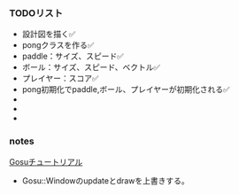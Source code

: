 ### TODOリスト
* 設計図を描く✅
* pongクラスを作る✅
* paddle：サイズ、スピード✅
* ボール：サイズ、スピード、ベクトル✅
* プレイヤー：スコア✅
* pong初期化でpaddle,ボール、プレイヤーが初期化される✅
*
*
*
### notes
[Gosuチュートリアル](https://gist.github.com/myokoym/7148859)
* Gosu::Windowのupdateとdrawを上書きする。
